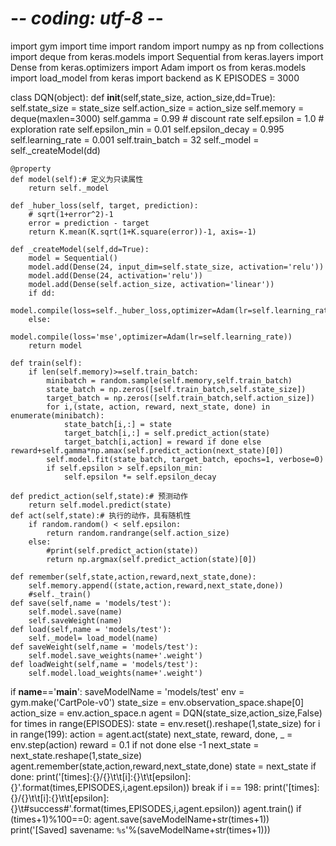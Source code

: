 # -*- coding: utf-8 -*-

import gym
import time
import random
import numpy as np
from collections import deque
from keras.models import Sequential
from keras.layers import Dense
from keras.optimizers import Adam
import os
from keras.models import load_model
from keras import backend as K
EPISODES = 3000

class DQN(object):
    def __init__(self,state_size, action_size,dd=True):
        self.state_size = state_size
        self.action_size = action_size
        self.memory = deque(maxlen=3000)
        self.gamma = 0.99    # discount rate
        self.epsilon = 1.0  # exploration rate
        self.epsilon_min = 0.01
        self.epsilon_decay = 0.995
        self.learning_rate = 0.001
        self.train_batch = 32
        self._model = self._createModel(dd)
        
    @property
    def model(self):# 定义为只读属性
        return self._model
    
    def _huber_loss(self, target, prediction):
        # sqrt(1+error^2)-1
        error = prediction - target
        return K.mean(K.sqrt(1+K.square(error))-1, axis=-1)
    
    def _createModel(self,dd=True):
        model = Sequential()
        model.add(Dense(24, input_dim=self.state_size, activation='relu'))
        model.add(Dense(24, activation='relu'))
        model.add(Dense(self.action_size, activation='linear'))
        if dd:
            model.compile(loss=self._huber_loss,optimizer=Adam(lr=self.learning_rate))
        else:
            model.compile(loss='mse',optimizer=Adam(lr=self.learning_rate))
        return model
        
    def train(self):
        if len(self.memory)>=self.train_batch:
            minibatch = random.sample(self.memory,self.train_batch) 
            state_batch = np.zeros([self.train_batch,self.state_size])
            target_batch = np.zeros([self.train_batch,self.action_size]) 
            for i,(state, action, reward, next_state, done) in enumerate(minibatch):
                state_batch[i,:] = state
                target_batch[i,:] = self.predict_action(state)
                target_batch[i,action] = reward if done else reward+self.gamma*np.amax(self.predict_action(next_state)[0])
            self.model.fit(state_batch, target_batch, epochs=1, verbose=0)
            if self.epsilon > self.epsilon_min:
                self.epsilon *= self.epsilon_decay
            
    def predict_action(self,state):# 预测动作
        return self.model.predict(state)
    def act(self,state):# 执行的动作，具有随机性
        if random.random() < self.epsilon:
            return random.randrange(self.action_size)
        else:
            #print(self.predict_action(state))
            return np.argmax(self.predict_action(state)[0])
        
    def remember(self,state,action,reward,next_state,done):
        self.memory.append((state,action,reward,next_state,done))
        #self._train()
    def save(self,name = 'models/test'):
        self.model.save(name)
        self.saveWeight(name)
    def load(self,name = 'models/test'):
        self._model= load_model(name)
    def saveWeight(self,name = 'models/test'):
        self.model.save_weights(name+'.weight')
    def loadWeight(self,name = 'models/test'):
        self.model.load_weights(name+'.weight')
        
        
if __name__=='__main__':
    saveModelName = 'models/test'
    env = gym.make('CartPole-v0')
    state_size = env.observation_space.shape[0]
    action_size = env.action_space.n
    agent = DQN(state_size,action_size,False)   
    for times in range(EPISODES):
        state = env.reset().reshape(1,state_size) 
        for i in range(199):
            action = agent.act(state)
            next_state, reward, done, _ = env.step(action)
            reward = 0.1 if not done else -1
            next_state = next_state.reshape(1,state_size)
            agent.remember(state,action,reward,next_state,done)
            state = next_state
            if done:
                print('[times]:{}/{}\t\t[i]:{}\t\t[epsilon]:{}'.format(times,EPISODES,i,agent.epsilon))
                break
            if i == 198:
                print('[times]:{}/{}\t\t[i]:{}\t\t[epsilon]:{}\t#success#'.format(times,EPISODES,i,agent.epsilon))
        agent.train()
        if (times+1)%100==0:
            agent.save(saveModelName+str(times+1))
            print('[Saved] savename: `%s`'%(saveModelName+str(times+1)))
